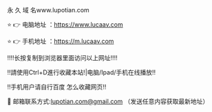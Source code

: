 永 久 域 名www.lupotian.com


⭐️ 👉 电脑地址 ：https://www.lucaav.com

⭐️ 👉 手机地址 ：https://m.lucaav.com

‼️‼️长按复制到浏览器里面访问以上网址‼️‼️

‼️請使用Ctrl+D進行收藏本站!|电脑/Ipad/手机在线播放‼️

‼️手机用户请自行百度 怎么收藏网页‼️

📧 邮箱联系方式:lupotian.com@gmail.com （发送任意内容获取最新地址）
